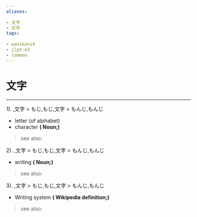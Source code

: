 ```yaml
---
aliases:
    
- 文字
- 文字
tags:
    
- wanikani4
- jlpt-n3
- common
---
```


# 文字
---
1).
,文字 > もじ,もじ,文字 > もんじ,もんじ

- letter (of alphabet)
- character
**( Noun;)**
> see also: 
            
2).
,文字 > もじ,もじ,文字 > もんじ,もんじ

- writing
**( Noun;)**
> see also: 
            
3).
,文字 > もじ,もじ,文字 > もんじ,もんじ

- Writing system
**( Wikipedia definition;)**
> see also: 
            